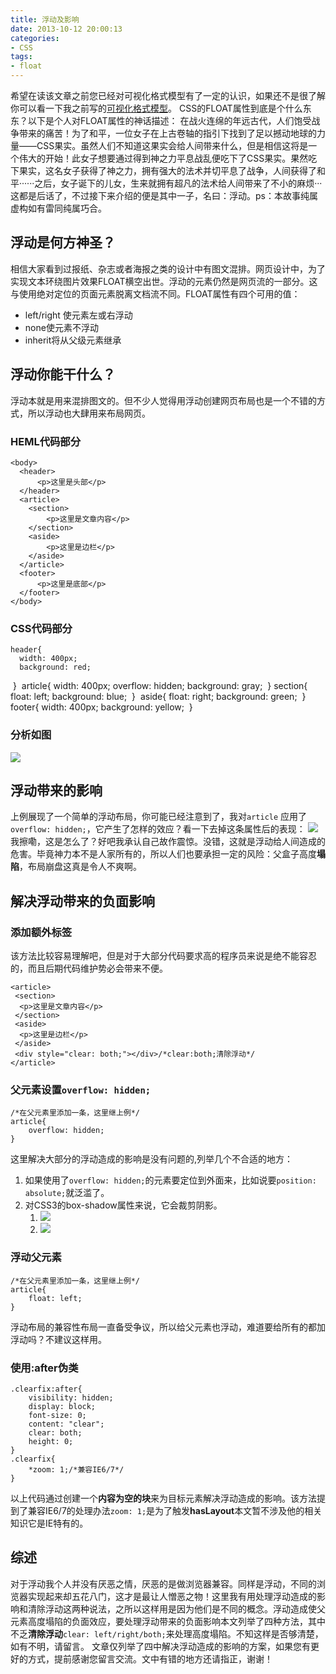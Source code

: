 ```yaml
---
title: 浮动及影响
date: 2013-10-12 20:00:13
categories:
- CSS
tags:
- float
---
```


希望在读该文章之前您已经对可视化格式模型有了一定的认识，如果还不是很了解你可以看一下我之前写的[可视化格式模型](http://kai-lee.com/2013/09/27/visual-format-model/)。
CSS的FLOAT属性到底是个什么东东？以下是个人对FLOAT属性的神话描述：
在战火连绵的年远古代，人们饱受战争带来的痛苦！为了和平，一位女子在上古卷轴的指引下找到了足以撼动地球的力量——CSS果实。虽然人们不知道这果实会给人间带来什么，但是相信这将是一个伟大的开始！此女子想要通过得到神之力平息战乱便吃下了CSS果实。果然吃下果实，这名女子获得了神之力，拥有强大的法术并切平息了战争，人间获得了和平······之后，女子诞下的儿女，生来就拥有超凡的法术给人间带来了不小的麻烦···这都是后话了，不过接下来介绍的便是其中一子，名曰：浮动。ps：本故事纯属虚构如有雷同纯属巧合。

<!--more-->

## 浮动是何方神圣？
相信大家看到过报纸、杂志或者海报之类的设计中有图文混排。网页设计中，为了实现文本环绕图片效果FLOAT横空出世。浮动的元素仍然是网页流的一部分。这与使用绝对定位的页面元素脱离文档流不同。FLOAT属性有四个可用的值：
- left/right 使元素左或右浮动
- none使元素不浮动
- inherit将从父级元素继承

## 浮动你能干什么？
浮动本就是用来混排图文的。但不少人觉得用浮动创建网页布局也是一个不错的方式，所以浮动也大肆用来布局网页。
### HEML代码部分

    <body>
   	  <header>
   	 	  <p>这里是头部</p>
   	  </header>
   	  <article>
   		<section>
   			<p>这里是文章内容</p>
   		</section>
   		<aside>
   			<p>这里是边栏</p>
   		</aside>
   	  </article>
   	  <footer>
   		  <p>这里是底部</p>
   	  </footer>
    </body> 

### CSS代码部分

    header{
   	  width: 400px;
   	  background: red;
​    }
​    article{
   	  width: 400px;
   	  overflow: hidden;
   	  background: gray;
​    }
​    section{
   	  float: left;
   	  background: blue;
​    }
​    aside{
   	  float: right;
   	  background: green;
​    }
​    footer{
   	  width: 400px;
   	  background: yellow;
​    }

### 分析如图
![](../assets/fudongbuju.png)

## 浮动带来的影响
上例展现了一个简单的浮动布局，你可能已经注意到了，我对`article`
应用了`overflow: hidden;`，它产生了怎样的效应？看一下去掉这条属性后的表现：
![](../assets/fudongtx.png)
我擦嘞，这是怎么了？好吧我承认自己故作震惊。没错，这就是浮动给人间造成的危害。毕竟神力本不是人家所有的，所以人们也要承担一定的风险：父盒子高度**塌陷**，布局崩盘这真是令人不爽啊。

## 解决浮动带来的负面影响
### 添加额外标签
该方法比较容易理解吧，但是对于大部分代码要求高的程序员来说是绝不能容忍的，而且后期代码维护势必会带来不便。

    <article>
     <section>
      <p>这里是文章内容</p>
     </section>
     <aside>
      <p>这里是边栏</p>
     </aside>
     <div style="clear: both;"></div>/*clear:both;清除浮动*/
    </article>

### 父元素设置`overflow: hidden;`

    /*在父元素里添加一条，这里继上例*/
    article{
        overflow: hidden;
    }

这里解决大部分的浮动造成的影响是没有问题的,列举几个不合适的地方：
1. 如果使用了`overflow: hidden;`的元素要定位到外面来，比如说要`position: absolute;`就泛滥了。
2. 对CSS3的box-shadow属性来说，它会裁剪阴影。 
    1. ![](../assets/ovh1.png)
    2. ![](../assets/ovh2.png)  

### 浮动父元素      

    /*在父元素里添加一条，这里继上例*/
    article{
        float: left;
    }

浮动布局的兼容性布局一直备受争议，所以给父元素也浮动，难道要给所有的都加浮动吗？不建议这样用。    

### 使用:after伪类

    .clearfix:after{
        visibility: hidden;
        display: block;
        font-size: 0;
        content: "clear";
        clear: both;
        height: 0;
    }
    .clearfix{
        *zoom: 1;/*兼容IE6/7*/
    }

以上代码通过创建一个**内容为空的块**来为目标元素解决浮动造成的影响。该方法提到了兼容IE6/7的处理办法`zoom: 1;`是为了触发**hasLayout**本文暂不涉及他的相关知识它是IE特有的。    

## 综述
对于浮动我个人并没有厌恶之情，厌恶的是做浏览器兼容。同样是浮动，不同的浏览器实现起来却五花八门，这才是最让人憎恶之物！这里我有用处理浮动造成的影响和清除浮动这两种说法，之所以这样用是因为他们是不同的概念。浮动造成使父元素高度塌陷的负面效应，要处理浮动带来的负面影响本文列举了四种方法，其中不乏**清除浮动**`clear: left/right/both;`来处理高度塌陷。不知这样是否够清楚，如有不明，请留言。
文章仅列举了四中解决浮动造成的影响的方案，如果您有更好的方式，提前感谢您留言交流。文中有错的地方还请指正，谢谢！